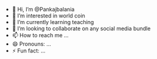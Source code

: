 - 👋 Hi, I’m @Pankajbalania
- 👀 I’m interested in world coin 
- 🌱 I’m currently learning teaching 
- 💞️ I’m looking to collaborate on any social media bundle 
- 📫 How to reach me ...
- 😄 Pronouns: ...
- ⚡ Fun fact: ...

<!---
Pankajbalania/Pankajbalania is a ✨ special ✨ repository because its `README.md` (this file) appears on your GitHub profile.
You can click the Preview link to take a look at your changes.
--->
